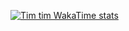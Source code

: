 [![Tim tim WakaTime stats](https://stats-jn1wa1zr9-bunkdev5674s-projects.vercel.app/api/wakatime?username=donkeybreath123&theme=radical)](https://github.com/anuraghazra/github-readme-stats)

